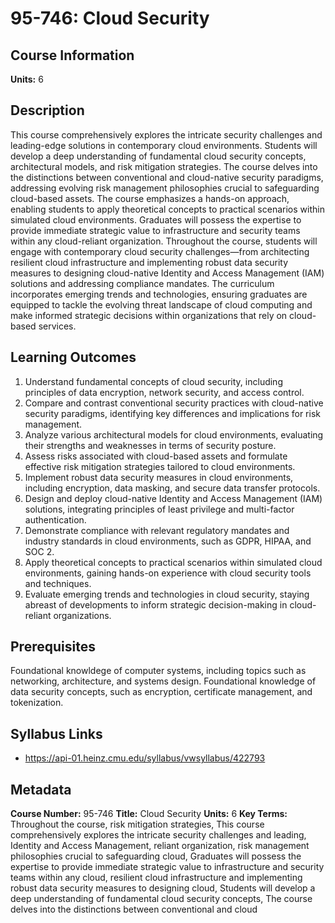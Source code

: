 # 95-746: Cloud Security

## Course Information

**Units:** 6

## Description

This course comprehensively explores the intricate security challenges and leading-edge solutions in contemporary cloud environments. Students will develop a deep understanding of fundamental cloud security concepts, architectural models, and risk mitigation strategies. The course delves into the distinctions between conventional and cloud-native security paradigms, addressing evolving risk management philosophies crucial to safeguarding cloud-based assets. The course emphasizes a hands-on approach, enabling students to apply theoretical concepts to practical scenarios within simulated cloud environments. Graduates will possess the expertise to provide immediate strategic value to infrastructure and security teams within any cloud-reliant organization. Throughout the course, students will engage with contemporary cloud security challenges—from architecting resilient cloud infrastructure and implementing robust data security measures to designing cloud-native Identity and Access Management (IAM) solutions and addressing compliance mandates. The curriculum incorporates emerging trends and technologies, ensuring graduates are equipped to tackle the evolving threat landscape of cloud computing and make informed strategic decisions within organizations that rely on cloud-based services.

## Learning Outcomes

1. Understand fundamental concepts of cloud security, including principles of data encryption, network security, and access control.
2. Compare and contrast conventional security practices with cloud-native security paradigms, identifying key differences and implications for risk management.
3. Analyze various architectural models for cloud environments, evaluating their strengths and weaknesses in terms of security posture.
4. Assess risks associated with cloud-based assets and formulate effective risk mitigation strategies tailored to cloud environments.
5. Implement robust data security measures in cloud environments, including encryption, data masking, and secure data transfer protocols.
6. Design and deploy cloud-native Identity and Access Management (IAM) solutions, integrating principles of least privilege and multi-factor authentication.
7. Demonstrate compliance with relevant regulatory mandates and industry standards in cloud environments, such as GDPR, HIPAA, and SOC 2.
8. Apply theoretical concepts to practical scenarios within simulated cloud environments, gaining hands-on experience with cloud security tools and techniques.
9. Evaluate emerging trends and technologies in cloud security, staying abreast of developments to inform strategic decision-making in cloud-reliant organizations.

## Prerequisites

Foundational knowldege of computer systems, including topics such as networking, architecture, and systems design. Foundational knowledge of data security concepts, such as encryption, certificate management, and tokenization.

## Syllabus Links

* https://api-01.heinz.cmu.edu/syllabus/vwsyllabus/422793

## Metadata

**Course Number:** 95-746
**Title:** Cloud Security
**Units:** 6
**Key Terms:** Throughout the course, risk mitigation strategies, This course comprehensively explores the intricate security challenges and leading, Identity and Access Management, reliant organization, risk management philosophies crucial to safeguarding cloud, Graduates will possess the expertise to provide immediate strategic value to infrastructure and security teams within any cloud, resilient cloud infrastructure and implementing robust data security measures to designing cloud, Students will develop a deep understanding of fundamental cloud security concepts, The course delves into the distinctions between conventional and cloud

